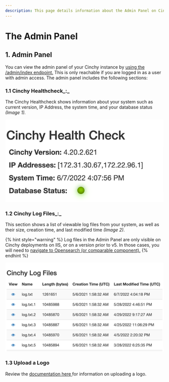 ```yaml
---
description: This page details information about the Admin Panel on Cinchy.
---
```


# The Admin Panel

## 1. Admin Panel

You can view the admin panel of your Cinchy instance by [using the /admin/index endpoint.](../../api-guide/api-overview/#2.1-admin-index) This is only reachable if you are logged in as a user with admin access. The admin panel includes the following sections:

### 1.1 Cinchy Healthcheck_:_

The Cinchy Healthcheck shows information about your system such as current version, IP Address, the system time, and your database status _(Image 1)._

![Image 1: The Cinchy Healthcheck](<../../.gitbook/assets/image (367).png>)

### 1.2 Cinchy Log Files_:_

This section shows a list of viewable log files from your system, as well as their size, creation time, and last modified time _(Image 2)._

{% hint style="warning" %}
Log files in the Admin Panel are only visible on Cinchy deployments on IIS, or on a version prior to v5. In those cases, you will need to [navigate to Opensearch (or comparable component).](../../deployment-guide/deployment-installation-guides/kubernetes-deployment-installation/#5.3.1-accessing-opensearch)
{% endhint %}

![Image 2: Cinchy Log Files](<../../.gitbook/assets/image (329).png>)

### 1.3 Upload a Logo

Review the [documentation here ](overview-of-the-data-browser.md#5.-the-logo)for information on uploading a logo.
